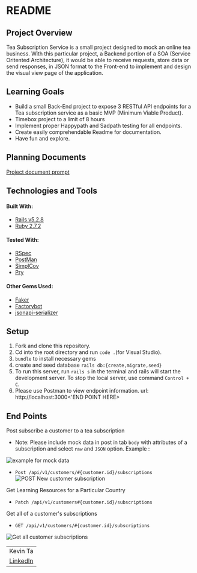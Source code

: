 # README

## Project Overview
Tea Subscription Service is a small project designed to mock an online tea business. With this particular project, a Backend portion of a SOA (Service Oritented Architecture), it would be able to receive requests, store data or send responses, in JSON format to the Front-end to implement and design the visual view page of the application. 

## Learning Goals

- Build a small Back-End project to expose 3 RESTful API endpoints for a Tea subscription service as a basic MVP (Minimum Viable Product).
- Timebox project to a limit of 8 hours
- Implement proper Happypath and Sadpath testing for all endpoints. 
- Create easily comprehendable Readme for documentation.
- Have fun and explore.


## Planning Documents

[Project document prompt](https://mod4.turing.edu/projects/take_home/take_home_be)


## Technologies and Tools

#### Built With: 
- [Rails v5.2.8](https://guides.rubyonrails.org/v5.2/)
- [Ruby 2.7.2](https://www.ruby-lang.org/en/news/2021/07/07/ruby-2-7-4-released/)

#### Tested With:
- [RSpec](https://github.com/rspec/rspec-rails)
- [PostMan](https://www.postman.com/)
- [SimplCov](https://github.com/simplecov-ruby/simplecov)
- [Pry](https://github.com/pry/pry)



#### Other Gems Used: 
- [Faker](https://github.com/faker-ruby/faker)
- [Factorybot](https://github.com/thoughtbot/factory_bot)
- [jsonapi-serializer](https://github.com/codecutout/JsonApiSerializer)


## Setup

1. Fork and clone this repository.
2. Cd into the root directory and run `code .`(for Visual Studio).
3. `bundle` to install necessary gems
4. create and seed database `rails db:{create,migrate,seed}`
5. To run this server, run `rails s` in the terminal and rails will start the development server. To stop the local server, use command `Control + C`.
6. Please use Postman to view endpoint information. url: http://localhost:3000<'END POINT HERE> 

## End Points 

Post subscribe a customer to a tea subscription
  * Note: Please include mock data in post in  tab `body` with attributes of a subscription and select `raw` and `JSON`  option. 
  Example :
  
  ![example for mock data](https://user-images.githubusercontent.com/36166420/220968488-f1ff26b0-44cf-4e9c-a9f7-8afe5f1b366f.png)
  
- `Post /api/v1/customers/#{customer.id}/subscriptions`
![POST New customer subscription](https://user-images.githubusercontent.com/36166420/220966874-382ff6ba-3aa1-4448-af31-a3d2efb0d84e.png)

Get Learning Resources for a Particular Country
- `Patch /api/v1/customers#{customer.id}/subscriptions`


Get all of a customer's subscriptions
- `GET /api/v1/customers/#{customer.id}/subscriptions`

![Get all customer subscriptions](https://user-images.githubusercontent.com/36166420/220965606-fdaac66b-dcdc-47f0-9f31-7610885f7ab3.png)


<table>
  <tr>
    <td>Kevin Ta</td>
  </tr>
  <tr>
     <td>
      <a href="https://www.linkedin.com/in/kevin-ta-b1a36723b/">LinkedIn</a>
    </td>
  </tr>
</table>
